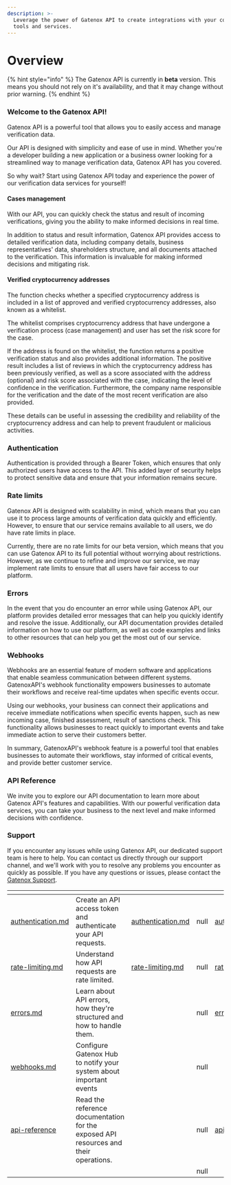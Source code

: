 ```yaml
---
description: >-
  Leverage the power of Gatenox API to create integrations with your company's
  tools and services.
---
```


# Overview

{% hint style="info" %}
The Gatenox API is currently in **beta** version. This means you should not rely on it's availability, and that it may change without prior warning.
{% endhint %}

### Welcome to the Gatenox API!

Gatenox API is a powerful tool that allows you to easily access and manage verification data.

Our API is designed with simplicity and ease of use in mind. Whether you're a developer building a new application or a business owner looking for a streamlined way to manage verification data, Gatenox API has you covered.

So why wait? Start using Gatenox API today and experience the power of our verification data services for yourself!

#### Cases management

With our API, you can quickly check the status and result of incoming verifications, giving you the ability to make informed decisions in real time.

In addition to status and result information, Gatenox API provides access to detailed verification data, including company details, business representatives' data, shareholders structure, and all documents attached to the verification. This information is invaluable for making informed decisions and mitigating risk.

#### Verified cryptocurrency addresses

The function checks whether a specified cryptocurrency address is included in a list of approved and verified cryptocurrency addresses, also known as a whitelist.

The whitelist comprises cryptocurrency address that have undergone a verification process (case management) and user has set the risk score for the case.

If the address is found on the whitelist, the function returns a positive verification status and also provides additional information. The positive result includes a list of reviews in which the cryptocurrency address has been previously verified, as well as a score associated with the address (optional) and risk score associated with the case, indicating the level of confidence in the verification. Furthermore, the company name responsible for the verification and the date of the most recent verification are also provided.

These details can be useful in assessing the credibility and reliability of the cryptocurrency address and can help to prevent fraudulent or malicious activities.

### Authentication

Authentication is provided through a Bearer Token, which ensures that only authorized users have access to the API. This added layer of security helps to protect sensitive data and ensure that your information remains secure.&#x20;

### Rate limits

Gatenox API is designed with scalability in mind, which means that you can use it to process large amounts of verification data quickly and efficiently. However, to ensure that our service remains available to all users, we do have rate limits in place.

Currently, there are no rate limits for our beta version, which means that you can use Gatenox API to its full potential without worrying about restrictions. However, as we continue to refine and improve our service, we may implement rate limits to ensure that all users have fair access to our platform.

### Errors

In the event that you do encounter an error while using Gatenox API, our platform provides detailed error messages that can help you quickly identify and resolve the issue. Additionally, our API documentation provides detailed information on how to use our platform, as well as code examples and links to other resources that can help you get the most out of our service.

### Webhooks

Webhooks are an essential feature of modern software and applications that enable seamless communication between different systems. GatenoxAPI's webhook functionality empowers businesses to automate their workflows and receive real-time updates when specific events occur.

Using our webhooks, your business can connect their applications and receive immediate notifications when specific events happen, such as new incoming case, finished assessment, result of sanctions check. This functionality allows businesses to react quickly to important events and take immediate action to serve their customers better.

In summary, GatenoxAPI's webhook feature is a powerful tool that enables businesses to automate their workflows, stay informed of critical events, and provide better customer service.

### API Reference

We invite you to explore our API documentation to learn more about Gatenox API's features and capabilities. With our powerful verification data services, you can take your business to the next level and make informed decisions with confidence.

### Support

If you encounter any issues while using Gatenox API, our dedicated support team is here to help. You can contact us directly through our support channel, and we'll work with you to resolve any problems you encounter as quickly as possible. If you have any questions or issues, please contact the [Gatenox Support](mailto:support@gatenox.com).

<table data-card-size="large" data-view="cards"><thead><tr><th data-type="content-ref"></th><th></th><th data-hidden data-type="content-ref"></th><th data-hidden data-type="rating" data-max="5"></th><th data-hidden data-type="content-ref"></th><th data-hidden data-type="files"></th></tr></thead><tbody><tr><td><a href="authentication.md">authentication.md</a></td><td>Create an API access token and authenticate your API requests.</td><td><a href="authentication.md">authentication.md</a></td><td>null</td><td><a href="authentication.md">authentication.md</a></td><td></td></tr><tr><td><a href="rate-limiting.md">rate-limiting.md</a></td><td>Understand how API requests are rate limited.</td><td><a href="rate-limiting.md">rate-limiting.md</a></td><td>null</td><td><a href="rate-limiting.md">rate-limiting.md</a></td><td></td></tr><tr><td><a href="errors.md">errors.md</a></td><td>Learn about API errors, how they're structured and how to handle them.</td><td></td><td>null</td><td><a href="errors.md">errors.md</a></td><td></td></tr><tr><td><a href="webhooks.md">webhooks.md</a></td><td>Configure Gatenox Hub to notify your system about important events</td><td></td><td>null</td><td></td><td></td></tr><tr><td><a href="api-reference/">api-reference</a></td><td>Read the reference documentation for the exposed API resources and their operations.</td><td></td><td>null</td><td><a href="api-reference/">api-reference</a></td><td></td></tr><tr><td></td><td></td><td></td><td>null</td><td></td><td></td></tr></tbody></table>

